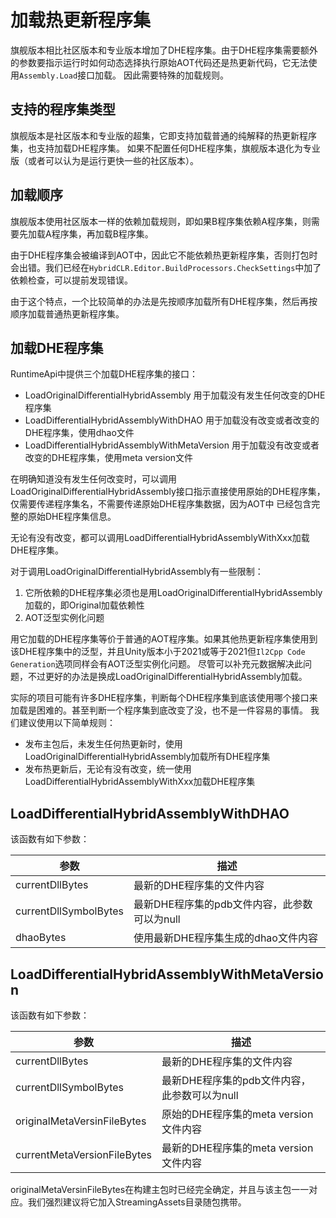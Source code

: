 # 加载热更新程序集

旗舰版本相比社区版本和专业版本增加了DHE程序集。由于DHE程序集需要额外的参数要指示运行时如何动态选择执行原始AOT代码还是热更新代码，它无法使用`Assembly.Load`接口加载。
因此需要特殊的加载规则。

## 支持的程序集类型

旗舰版本是社区版本和专业版的超集，它即支持加载普通的纯解释的热更新程序集，也支持加载DHE程序集。
如果不配置任何DHE程序集，旗舰版本退化为专业版（或者可以认为是运行更快一些的社区版本）。

## 加载顺序

旗舰版本使用社区版本一样的依赖加载规则，即如果B程序集依赖A程序集，则需要先加载A程序集，再加载B程序集。

由于DHE程序集会被编译到AOT中，因此它不能依赖热更新程序集，否则打包时会出错。我们已经在`HybridCLR.Editor.BuildProcessors.CheckSettings`中加了依赖检查，可以提前发现错误。

由于这个特点，一个比较简单的办法是先按顺序加载所有DHE程序集，然后再按顺序加载普通热更新程序集。

## 加载DHE程序集

RuntimeApi中提供三个加载DHE程序集的接口：

- LoadOriginalDifferentialHybridAssembly 用于加载没有发生任何改变的DHE程序集
- LoadDifferentialHybridAssemblyWithDHAO 用于加载没有改变或者改变的DHE程序集，使用dhao文件
- LoadDifferentialHybridAssemblyWithMetaVersion 用于加载没有改变或者改变的DHE程序集，使用meta version文件

在明确知道没有发生任何改变时，可以调用LoadOriginalDifferentialHybridAssembly接口指示直接使用原始的DHE程序集，仅需要传递程序集名，不需要传递原始DHE程序集数据，因为AOT中
已经包含完整的原始DHE程序集信息。

无论有没有改变，都可以调用LoadDifferentialHybridAssemblyWithXxx加载DHE程序集。

对于调用LoadOriginalDifferentialHybridAssembly有一些限制：

1. 它所依赖的DHE程序集必须也是用LoadOriginalDifferentialHybridAssembly加载的，即Original加载依赖性
2. AOT泛型实例化问题
  
  用它加载的DHE程序集等价于普通的AOT程序集。如果其他热更新程序集使用到该DHE程序集中的泛型，并且Unity版本小于2021或等于2021但`Il2Cpp Code Generation`选项同样会有AOT泛型实例化问题。
  尽管可以补充元数据解决此问题，不过更好的办法是换成LoadOriginalDifferentialHybridAssembly加载。

实际的项目可能有许多DHE程序集，判断每个DHE程序集到底该使用哪个接口来加载是困难的。甚至判断一个程序集到底改变了没，也不是一件容易的事情。
我们建议使用以下简单规则：

- 发布主包后，未发生任何热更新时，使用LoadOriginalDifferentialHybridAssembly加载所有DHE程序集
- 发布热更新后，无论有没有改变，统一使用LoadDifferentialHybridAssemblyWithXxx加载DHE程序集

## LoadDifferentialHybridAssemblyWithDHAO

该函数有如下参数：

|参数|描述|
|-|-|
|currentDllBytes|最新的DHE程序集的文件内容|
|currentDllSymbolBytes|最新DHE程序集的pdb文件内容，此参数可以为null|
|dhaoBytes|使用最新DHE程序集生成的dhao文件内容|

## LoadDifferentialHybridAssemblyWithMetaVersion

该函数有如下参数：

|参数|描述|
|-|-|
|currentDllBytes|最新的DHE程序集的文件内容|
|currentDllSymbolBytes|最新DHE程序集的pdb文件内容，此参数可以为null|
|originalMetaVersinFileBytes|原始的DHE程序集的meta version文件内容|
|currentMetaVersionFileBytes|最新的DHE程序集的meta version文件内容|

originalMetaVersinFileBytes在构建主包时已经完全确定，并且与该主包一一对应。我们强烈建议将它加入StreamingAssets目录随包携带。
